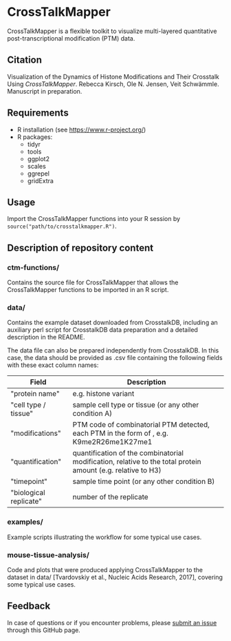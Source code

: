 # CrossTalkMapper

CrossTalkMapper is a flexible toolkit to visualize multi-layered quantitative post-transcriptional modification (PTM) data.

## Citation

Visualization of the Dynamics of Histone Modifications and Their Crosstalk Using *CrossTalkMapper*. Rebecca Kirsch, Ole N. Jensen, Veit Schwämmle. Manuscript in preparation.

## Requirements

* R installation (see https://www.r-project.org/)
* R packages:
  * tidyr
  * tools
  * ggplot2
  * scales
  * ggrepel
  * gridExtra

## Usage

Import the CrossTalkMapper functions into your R session by `source("path/to/crosstalkmapper.R")`.

## Description of repository content

### ctm-functions/

Contains the source file for CrossTalkMapper that allows the CrossTalkMapper functions to be imported in an R script.

### data/

Contains the example dataset downloaded from CrosstalkDB, including an auxiliary perl script for CrosstalkDB data preparation and a detailed description in the README.

The data file can also be prepared independently from CrosstalkDB. In this case, the data should be provided as .csv file containing the following fields with these exact column names:

Field | Description
---|---
"protein name" | e.g. histone variant
"cell type / tissue" | sample cell type or tissue (or any other condition A)
"modifications" | PTM code of combinatorial PTM detected, each PTM in the form of <one-letter amino acid code><position number><modification type code>, e.g. K9me2R26me1K27me1
"quantification" | quantification of the combinatorial modification, relative to the total protein amount (e.g. relative to H3)
"timepoint" | sample time point (or any other condition B)
"biological replicate" | number of the replicate

### examples/

Example scripts illustrating the workflow for some typical use cases.

### mouse-tissue-analysis/

Code and plots that were produced applying CrossTalkMapper to the dataset in data/ [Tvardovskiy et al., Nucleic Acids Research, 2017], covering some typical use cases.

## Feedback

In case of questions or if you encounter problems, please [submit an issue](https://github.com/veitveit/CrossTalkMapper/issues) through this GitHub page.
